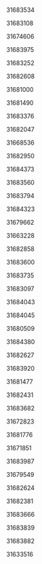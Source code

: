 31683534

31683108

31674606

31683975

31683252

31682608

31681000

31681490

31683376

31682047

31668536

31682950

31684373

31683560

31683794

31684323

31679662

31663228

31682858

31683600

31683735

31683097

31684043

31684045

31680509

31684380

31682627

31683920

31681477

31682431

31683682

31672823

31681776

31671851

31683987

31679549

31682624

31682381

31683666

31683839

31683882

31633516

